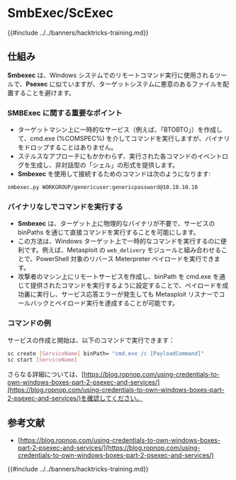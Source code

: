 # SmbExec/ScExec

{{#include ../../banners/hacktricks-training.md}}

## 仕組み

**Smbexec** は、Windows システムでのリモートコマンド実行に使用されるツールで、**Psexec** に似ていますが、ターゲットシステムに悪意のあるファイルを配置することを避けます。

### **SMBExec** に関する重要なポイント

- ターゲットマシン上に一時的なサービス（例えば、「BTOBTO」）を作成して、cmd.exe (%COMSPEC%) を介してコマンドを実行しますが、バイナリをドロップすることはありません。
- ステルスなアプローチにもかかわらず、実行された各コマンドのイベントログを生成し、非対話型の「シェル」の形式を提供します。
- **Smbexec** を使用して接続するためのコマンドは次のようになります:
```bash
smbexec.py WORKGROUP/genericuser:genericpassword@10.10.10.10
```
### バイナリなしでコマンドを実行する

- **Smbexec** は、ターゲット上に物理的なバイナリが不要で、サービスの binPaths を通じて直接コマンドを実行することを可能にします。
- この方法は、Windows ターゲット上で一時的なコマンドを実行するのに便利です。例えば、Metasploit の `web_delivery` モジュールと組み合わせることで、PowerShell 対象のリバース Meterpreter ペイロードを実行できます。
- 攻撃者のマシン上にリモートサービスを作成し、binPath を cmd.exe を通じて提供されたコマンドを実行するように設定することで、ペイロードを成功裏に実行し、サービス応答エラーが発生しても Metasploit リスナーでコールバックとペイロード実行を達成することが可能です。

### コマンドの例

サービスの作成と開始は、以下のコマンドで実行できます：
```bash
sc create [ServiceName] binPath= "cmd.exe /c [PayloadCommand]"
sc start [ServiceName]
```
さらなる詳細については、[https://blog.ropnop.com/using-credentials-to-own-windows-boxes-part-2-psexec-and-services/](https://blog.ropnop.com/using-credentials-to-own-windows-boxes-part-2-psexec-and-services/)を確認してください。

## 参考文献

- [https://blog.ropnop.com/using-credentials-to-own-windows-boxes-part-2-psexec-and-services/](https://blog.ropnop.com/using-credentials-to-own-windows-boxes-part-2-psexec-and-services/)


{{#include ../../banners/hacktricks-training.md}}
